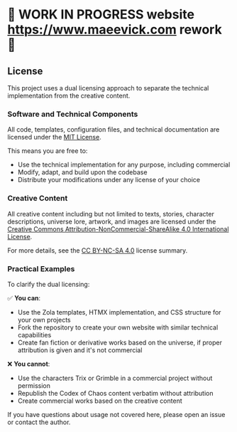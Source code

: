 # 🚧 WORK IN PROGRESS website https://www.maeevick.com rework 🚧

## License

This project uses a dual licensing approach to separate the technical implementation from the creative content.

### Software and Technical Components

All code, templates, configuration files, and technical documentation are licensed under the [MIT License](LICENSE).

This means you are free to:

- Use the technical implementation for any purpose, including commercial
- Modify, adapt, and build upon the codebase
- Distribute your modifications under any license of your choice

### Creative Content

All creative content including but not limited to texts, stories, character descriptions, universe lore, artwork, and images are licensed under the [Creative Commons Attribution-NonCommercial-ShareAlike 4.0 International License](LICENSE).

For more details, see the [CC BY-NC-SA 4.0](https://creativecommons.org/licenses/by-nc-sa/4.0/) license summary.

### Practical Examples

To clarify the dual licensing:

✅ **You can**:

- Use the Zola templates, HTMX implementation, and CSS structure for your own projects
- Fork the repository to create your own website with similar technical capabilities
- Create fan fiction or derivative works based on the universe, if proper attribution is given and it's not commercial

❌ **You cannot**:

- Use the characters Trix or Grimble in a commercial project without permission
- Republish the Codex of Chaos content verbatim without attribution
- Create commercial works based on the creative content

If you have questions about usage not covered here, please open an issue or contact the author.
